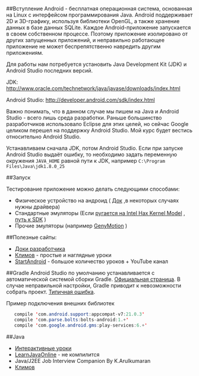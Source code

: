 ##Вступление
Android - бесплатная операционная система, основанная на Linux с интерфейсом программирования Java.
Android поддерживает 2D и 3D-графику, используя библиотеки OpenGL, а также хранение данных в базе данных SQLite.
Каждое Android-приложение запускается в своем собственном процессе. Поэтому приложение изолировано от других запущенных приложений, и неправильно работающее приложение не может беспрепятственно навредить другим приложениям.

Для работы нам потребуется установить Java Development Kit (JDK) и Android Studio последних версий.

JDK: http://www.oracle.com/technetwork/java/javase/downloads/index.html

Android Studio: http://developer.android.com/sdk/index.html

Важно понимать, что в данном случае мы пишем на Java и Android Studio - всего лишь среда разработки. Раньше большинство разработчиков использовало Eclipse для этих целей, но сейчас Google целиком перешел на поддержку Android Studio. 
Мой курс будет вестись относительно Android Studio.

Устанавливаем сначала JDK, потом Android Studio. Если при запуске Android Studio выдаёт ошибку, то необходимо задать переменную окружения `JAVA_HOME` равной пути к JDK, например `C:\Program Files\Java\jdk1.8.0_25`

##Запуск

Тестирование приложение можно делать следующими способами:
  * Физическое устройство на андроид ( [Док](http://developer.android.com/tools/device.html) ,в некоторых случаях нужны драйвера)
  * Стандартные эмуляторы (Если [ругается на Intel Hax Kernel Model](http://stackoverflow.com/questions/26355645/error-in-launching-avd) , [путь к SDK](http://stackoverflow.com/questions/16581752/android-studio-how-to-change-android-sdk-path) )
  * Прочие эмуляторы (например [GenyMotion](https://www.genymotion.com) )

##Полезные сайты:
 * [Доки разработчика](http://developer.android.com)
 * [Климов](http://developer.alexanderklimov.ru/android/) - простые и наглядные уроки
 * [StartAndroid](http://startandroid.ru/ru/) - большое количество уроков + YouTube канал

##Gradle
 Android Studio по умолчанию устанавливается с автоматической системой сборки Gradle. [Официальная страница](https://gradle.org/). В случае неправильной настройки, Gradle приводит к невозможности собрать проект. [Типичная ошибка](http://stackoverflow.com/questions/27016385/error26-0-gradle-dsl-method-not-found-runproguard). 
 
 Пример подключения внешних библиотек
 ```Java
    compile 'com.android.support:appcompat-v7:21.0.3'
    compile 'com.parse.bolts:bolts-android:1.+'
    compile 'com.google.android.gms:play-services:6.+'
```
 

##Java
 * [Интерактивные уроки](http://javarush.ru/)
 * [LearnJavaOnline](http://www.learnjavaonline.org/) - не компилится
 * Java/J2EE Job Interview Companion By K.Arulkumaran
 * [Климов](http://developer.alexanderklimov.ru/android/java/java.php)
